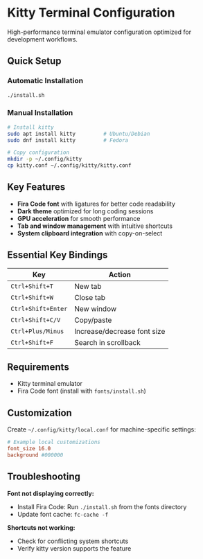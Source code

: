 # Kitty Terminal Configuration

High-performance terminal emulator configuration optimized for development workflows.

## Quick Setup

### Automatic Installation
```bash
./install.sh
```

### Manual Installation
```bash
# Install kitty
sudo apt install kitty         # Ubuntu/Debian
sudo dnf install kitty         # Fedora

# Copy configuration
mkdir -p ~/.config/kitty
cp kitty.conf ~/.config/kitty/kitty.conf
```

## Key Features

- **Fira Code font** with ligatures for better code readability
- **Dark theme** optimized for long coding sessions
- **GPU acceleration** for smooth performance
- **Tab and window management** with intuitive shortcuts
- **System clipboard integration** with copy-on-select

## Essential Key Bindings

| Key | Action |
|-----|--------|
| `Ctrl+Shift+T` | New tab |
| `Ctrl+Shift+W` | Close tab |
| `Ctrl+Shift+Enter` | New window |
| `Ctrl+Shift+C/V` | Copy/paste |
| `Ctrl+Plus/Minus` | Increase/decrease font size |
| `Ctrl+Shift+F` | Search in scrollback |

## Requirements

- Kitty terminal emulator
- Fira Code font (install with `fonts/install.sh`)

## Customization

Create `~/.config/kitty/local.conf` for machine-specific settings:
```conf
# Example local customizations
font_size 16.0
background #000000
```

## Troubleshooting

**Font not displaying correctly:**
- Install Fira Code: Run `./install.sh` from the fonts directory  
- Update font cache: `fc-cache -f`

**Shortcuts not working:**
- Check for conflicting system shortcuts
- Verify kitty version supports the feature
